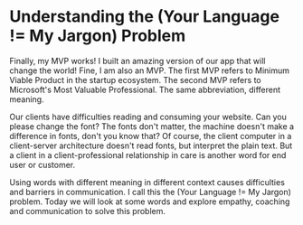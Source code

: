 # Understanding the (Your Language != My Jargon) Problem

Finally, my MVP works! I built an amazing version of our app that will change the world! Fine, I am also an MVP. The first MVP refers to Minimum Viable Product in the startup ecosystem. The second MVP refers to Microsoft's Most Valuable Professional. The same abbreviation, different meaning.

Our clients have difficulties reading and consuming your website. Can you please change the font? The fonts don't matter, the machine doesn't make a difference in fonts, don't you know that?
Of course, the client computer in a client-server architecture doesn't read fonts, but interpret the plain text. But a client in a client-professional relationship in care is another word for end user or customer.

Using words with different meaning in different context causes difficulties and barriers in communication. I call this the (Your Language != My Jargon) problem. Today we will look at some words and explore empathy, coaching and communication to solve this problem.
